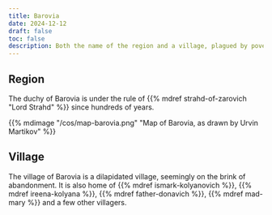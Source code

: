 ```yaml
---
title: Barovia
date: 2024-12-12
draft: false
toc: false
description: Both the name of the region and a village, plagued by poverty, dispair and disappearances
---
```


## Region

The duchy of Barovia is under the rule of {{% mdref strahd-of-zarovich "Lord Strahd" %}} since hundreds of years.

{{% mdimage "/cos/map-barovia.png" "Map of Barovia, as drawn by Urvin Martikov"  %}}

## Village

The village of Barovia is a dilapidated village, seemingly on the brink of abandonment. It is also home of {{% mdref ismark-kolyanovich %}}, {{% mdref ireena-kolyana %}}, {{% mdref father-donavich %}}, {{% mdref mad-mary %}} and a few other villagers.
